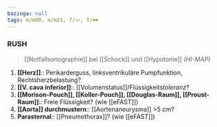 ```yaml
---
bazinga: null
tags: m/m00, m/m21, f/💤, f/🕶️
---
```

### RUSH
> [[Notfallsonographie]] bei [[Schock]] und [[Hypotonie]] *(HI-MAP)*
1. **[[Herz]]**:: Perikarderguss, linksventrikuläre Pumpfunktion, Rechtsherzbelastung?
2. **[[V. cava inferior]]**:: [[Volumenstatus]]/Flüssigkeits*toleranz*?
3. **[[Morison-Pouch]], [[Koller-Pouch]], [[Douglas-Raum]], [[Proust-Raum]]**:: Freie Flüssigkeit? (wie [[eFAST]])
4. **[[Aorta]] durchmustern**:: [[Aortenaneurysma]] >5 cm?
5. **Parasternal**:: [[Pneumothorax]]? (wie [[eFAST]])